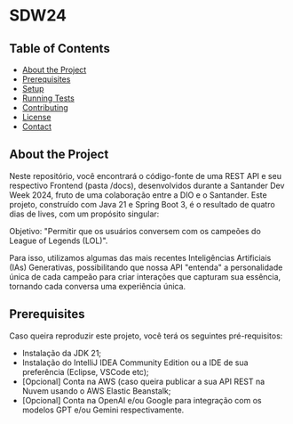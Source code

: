 
# SDW24

## Table of Contents
- [About the Project](#about-the-project)
- [Prerequisites](#prerequisites)
- [Setup](#setup)
- [Running Tests](#running-tests)
- [Contributing](#contributing)
- [License](#license)
- [Contact](#contact)

## About the Project
Neste repositório, você encontrará o código-fonte de uma REST API e seu respectivo Frontend (pasta /docs), desenvolvidos durante a Santander Dev Week 2024, fruto de uma colaboração entre a DIO e o Santander. Este projeto, construído com Java 21 e Spring Boot 3, é o resultado de quatro dias de lives, com um propósito singular:

Objetivo: "Permitir que os usuários conversem com os campeões do League of Legends (LOL)".

Para isso, utilizamos algumas das mais recentes Inteligências Artificiais (IAs) Generativas, possibilitando que nossa API "entenda" a personalidade única de cada campeão para criar interações que capturam sua essência, tornando cada conversa uma experiência única.

## Prerequisites
Caso queira reproduzir este projeto, você terá os seguintes pré-requisitos:

- Instalação da JDK 21;
- Instalação do IntelliJ IDEA Community Edition ou a IDE de sua preferência (Eclipse, VSCode etc);
- [Opcional] Conta na AWS (caso queira publicar a sua API REST na Nuvem usando o AWS Elastic Beanstalk;
- [Opcional] Conta na OpenAI e/ou Google para integração com os modelos GPT e/ou Gemini respectivamente.

[//]: # (## Setup)

[//]: # (Instructions on how to clone the repository, install dependencies, and start the project.)

[//]: # ()
[//]: # (## Running Tests)

[//]: # (Instructions on how to run the tests for the project.)

[//]: # ()
[//]: # (## Contributing)

[//]: # (Guidelines on how others can contribute to the project.)

[//]: # ()
[//]: # (## License)

[//]: # (Information about the project's license.)

[//]: # ()
[//]: # (## Contact)

[//]: # (Contact information for those who have questions or need help.)